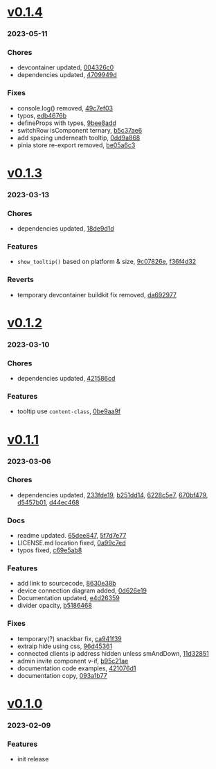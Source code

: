 # <a href='https://github.com/mrjackwills/staticpi_vue/releases/tag/v0.1.4'>v0.1.4</a>
### 2023-05-11

### Chores
+ devcontainer updated, [004326c0](https://github.com/mrjackwills/staticpi_vue/commit/004326c0d4e6af7fb9d62e528f24f7327ae761ba)
+ dependencies updated, [4709949d](https://github.com/mrjackwills/staticpi_vue/commit/4709949df9c6d1bd26c4c4feb78f3770db1cd4b8)

### Fixes
+ console.log() removed, [49c7ef03](https://github.com/mrjackwills/staticpi_vue/commit/49c7ef03e1f8cdfed422147feab47c2a6eab714b)
+ typos, [edb4676b](https://github.com/mrjackwills/staticpi_vue/commit/edb4676b491fde2fa5a62cbcb81592ede150ad22)
+ defineProps with types, [9bee8add](https://github.com/mrjackwills/staticpi_vue/commit/9bee8add8e0d3b413bc4f9153968a236040743fe)
+ switchRow isComponent ternary, [b5c37ae6](https://github.com/mrjackwills/staticpi_vue/commit/b5c37ae63e02e469548e88c50e2fadf80174b0d0)
+ add spacing underneath tooltip, [0dd9a868](https://github.com/mrjackwills/staticpi_vue/commit/0dd9a868eb3d708d85e05a5d71fd7c04b744547a)
+ pinia store re-export removed, [be05a6c3](https://github.com/mrjackwills/staticpi_vue/commit/be05a6c3e9be4b790bcb736bb2da3a6e72e66bee)

# <a href='https://github.com/mrjackwills/staticpi_vue/releases/tag/v0.1.3'>v0.1.3</a>
### 2023-03-13

### Chores
+ dependencies updated, [18de9d1d](https://github.com/mrjackwills/staticpi_vue/commit/18de9d1d6a0a6e453e3b7b692e94d48554cac313)

### Features
+ `show_tooltip()` based on platform & size, [9c07826e](https://github.com/mrjackwills/staticpi_vue/commit/9c07826eb6f2bb7ef5cb86ae0cee90d50dc33f9a), [f36f4d32](https://github.com/mrjackwills/staticpi_vue/commit/f36f4d32c0b0429e305ed1c6a6757cbf380b8084)

### Reverts
+ temporary devcontainer buildkit fix removed, [da692977](https://github.com/mrjackwills/staticpi_vue/commit/da69297743a6604aed9f816d246b2a6f68b00d28)

# <a href='https://github.com/mrjackwills/staticpi_vue/releases/tag/v0.1.2'>v0.1.2</a>
### 2023-03-10

### Chores
+ dependencies updated, [421586cd](https://github.com/mrjackwills/staticpi_vue/commit/421586cd05062c38543d7a1ef1285167a7f6a16e)

### Features
+ tooltip use `content-class`, [0be9aa9f](https://github.com/mrjackwills/staticpi_vue/commit/0be9aa9f27392766f2d0571664a42665554f6dc6)

# <a href='https://github.com/mrjackwills/staticpi_vue/releases/tag/v0.1.1'>v0.1.1</a>
### 2023-03-06

### Chores
+ dependencies updated, [233fde19](https://github.com/mrjackwills/staticpi_vue/commit/233fde19e8cf90f5c2ff92b09d7643e5999be2de), [b251dd14](https://github.com/mrjackwills/staticpi_vue/commit/b251dd1418722fbb97448aec58b93bf7b13c87cf), [6228c5e7](https://github.com/mrjackwills/staticpi_vue/commit/6228c5e7400e7f0d76d22747fdf11cd5e8f9925f), [670bf479](https://github.com/mrjackwills/staticpi_vue/commit/670bf4798a5a8efcfeae803839288e55dca85cda), [d5457b01](https://github.com/mrjackwills/staticpi_vue/commit/d5457b01a6621c39388c796957bc3100e7e63330), [d44ec468](https://github.com/mrjackwills/staticpi_vue/commit/d44ec468ed55dff404410b29300b293388f52484)

### Docs
+ readme updated. [65dee847](https://github.com/mrjackwills/staticpi_vue/commit/65dee847a00c664dc12247e38195607b89e3f538), [5f7d7e77](https://github.com/mrjackwills/staticpi_vue/commit/5f7d7e77156e2a1993fcd6edf2edcd998083ea4d)
+ LICENSE.md location fixed, [0a99c7ed](https://github.com/mrjackwills/staticpi_vue/commit/0a99c7ed1f4199f78171c2cdb7c8c43022c96327)
+ typos fixed, [c69e5ab8](https://github.com/mrjackwills/staticpi_vue/commit/c69e5ab8db702cecbba0e3e7c67f8c7b8f518b3f)

### Features
+ add link to sourcecode, [8630e38b](https://github.com/mrjackwills/staticpi_vue/commit/8630e38b114af654015f0ae86c23675da2899e4b)
+ device connection diagram added, [0d626e19](https://github.com/mrjackwills/staticpi_vue/commit/0d626e19cd5126f4ee78583987a3cd3114811541)
+ Documentation updated, [e4d26359](https://github.com/mrjackwills/staticpi_vue/commit/e4d26359f73c2a85ea60931e60e56b0a11282110)
+ divider opacity, [b5186468](https://github.com/mrjackwills/staticpi_vue/commit/b5186468a3894cae20baa2e6fa3eb380a551b3ce)

### Fixes
+ temporary(?) snackbar fix, [ca941f39](https://github.com/mrjackwills/staticpi_vue/commit/ca941f3961cb9e8ce2fc4ac7207bdf2d77ee4af9)
+ extraip hide using css, [96d45361](https://github.com/mrjackwills/staticpi_vue/commit/96d453612bfa15360d4a831bc8baa83c3ba4834e)
+ connected clients ip address hidden unless smAndDown, [11d32851](https://github.com/mrjackwills/staticpi_vue/commit/11d328513adba9222952285e36997a191b3a4890)
+ admin invite component v-if, [b95c21ae](https://github.com/mrjackwills/staticpi_vue/commit/b95c21aef81acd7376a41810b6297d384a3c8b65)
+ documentation code examples, [421076d1](https://github.com/mrjackwills/staticpi_vue/commit/421076d1bc68491b0f199301d4f1aa14251db4a1)
+ documentation copy, [093a1b77](https://github.com/mrjackwills/staticpi_vue/commit/093a1b77c575b4467ed248cbb132d1cde4a03815)

# <a href='https://github.com/mrjackwills/staticpi_vue/releases/tag/v0.1.0'>v0.1.0</a>
### 2023-02-09

### Features
+ init release
